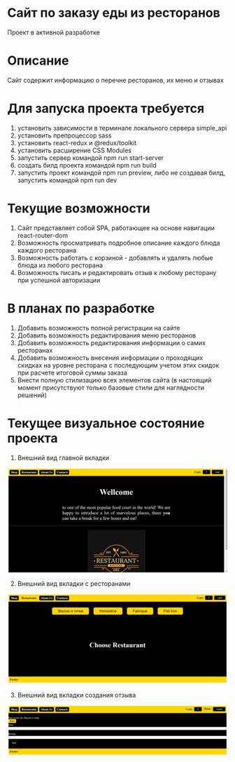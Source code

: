 # Сайт по заказу еды из ресторанов
Проект в активной разработке
# Описание
Сайт содержит информацию о перечне ресторанов, их меню и отзывах
# Для запуска проекта требуется
1) установить зависимости в терминале локального сервера simple_api
2) установить препроцессор sass
3) установить react-redux и @redux/toolkit
4) установить расширение CSS Modules
5) запустить сервер командой npm run start-server
6) создать билд проекта командой npm run build
7) запустить проект командой npm run preview,
либо не создавая билд, запустить командой npm run dev
# Текущие возможности
1) Сайт представляет собой SPA, работающее на основе навигации react-router-dom
2) Возможность просматривать подробное описание каждого блюда каждого ресторана
3) Возможность работать с корзиной - добавлять и удалять любые блюда из любого ресторана
4) Возможность писать и редактировать отзыв к любому ресторану при успешной авторизации
# В планах по разработке
1) Добавить возможность полной регистрации на сайте
2) Добавить возможность редактирования меню ресторанов
3) Добавить возможность редактирования информации о самих ресторанах
4) Добавить возможность внесения информации о проходящих скидках на уровне ресторана с последующим учетом этих скидок при расчете итоговой суммы заказа
5) Внести полную стилизацию всех элементов сайта (в настоящий момент присутствуют только базовые стили для наглядности решений)
# Текущее визуальное состояние проекта

1) Внешний вид главной вкладки

<img src='https://github.com/RareMashiro/ReactCourse/blob/main-hw/images/mainPage.png'/>

2) Внешний вид вкладки с ресторанами

<img src='https://github.com/RareMashiro/ReactCourse/blob/main-hw/images/restaurantPage.png'/>

3) Внешний вид вкладки создания отзыва

<img src='https://github.com/RareMashiro/ReactCourse/blob/main-hw/images/reviewPage.png'/>




